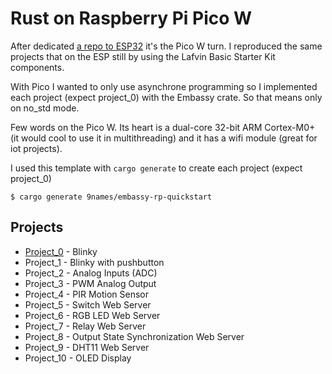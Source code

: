 # Rust on Raspberry Pi Pico W

After dedicated [a repo to ESP32](https://github.com/m1ckc3b/rust-on-esp32) it's the Pico W turn. I reproduced the same projects that on the ESP still by using the Lafvin Basic Starter Kit components.

With Pico I wanted to only use asynchrone programming so I implemented each project (expect project_0) with the Embassy crate. So that means only on no_std mode.

Few words on the Pico W. Its heart is a dual-core 32-bit ARM Cortex-M0+ (it would cool to use it in multithreading) and it has a wifi module (great for iot projects).

I used this template with `cargo generate` to create each project (expect project_0)

```
$ cargo generate 9names/embassy-rp-quickstart
```

## Projects
- [Project_0](./project_0/) - Blinky
- Project_1 - Blinky with pushbutton
- Project_2 - Analog Inputs (ADC)
- Project_3 - PWM Analog Output
- Project_4 - PIR Motion Sensor
- Project_5 - Switch Web Server
- Project_6 - RGB LED Web Server
- Project_7 - Relay Web Server
- Project_8 - Output State Synchronization Web Server
- Project_9 - DHT11 Web Server
- Project_10 - OLED Display
